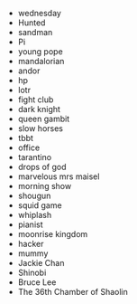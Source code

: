 * wednesday
* Hunted
* sandman
* Pi
* young pope
* mandalorian
* andor
* hp
* lotr
* fight club
* dark knight
* queen gambit
* slow horses
* tbbt
* office
* tarantino
* drops of god
* marvelous mrs maisel
* morning show
* shougun
* squid game
* whiplash
* pianist
* moonrise kingdom
* hacker
* mummy
* Jackie Chan
* Shinobi
* Bruce Lee
* The 36th Chamber of Shaolin
